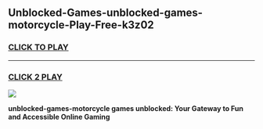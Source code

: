 
## Unblocked-Games-unblocked-games-motorcycle-Play-Free-k3z02
<h3>
<a href="https://premium76.site?title=unblocked-games-motorcycle&ref=12A">CLICK TO PLAY</a></h3>
<hr>

<h3>
<a href="https://premium76.site?title=unblocked-games-motorcycle&ref=12A">CLICK 2 PLAY</a>
  
</h3>

<a href="https://premium76.site?title=unblocked-games-motorcycle&ref=12A"><img src="https://clearcache.store/games.png"></a>


**unblocked-games-motorcycle games unblocked: Your Gateway to Fun and Accessible Online Gaming**
